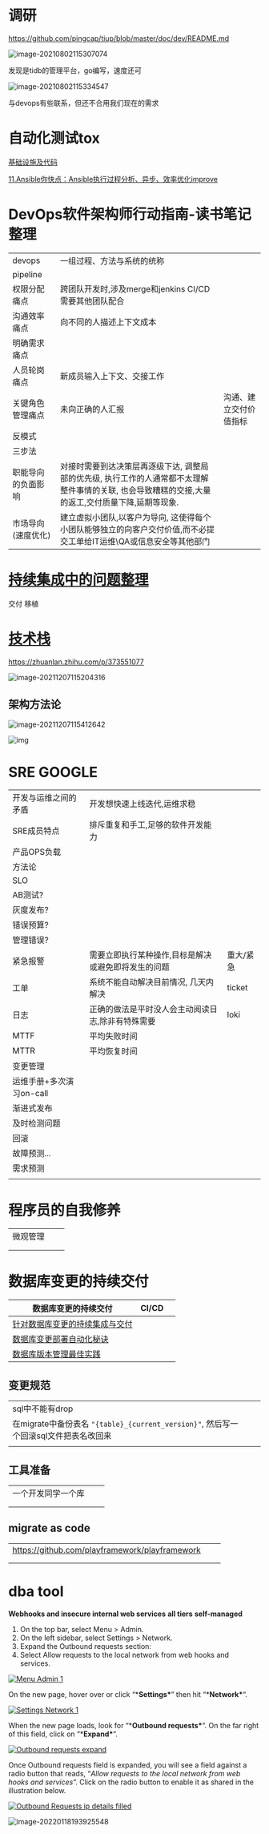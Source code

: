 # 调研

https://github.com/pingcap/tiup/blob/master/doc/dev/README.md



![image-20210802115307074](.img_devops/image-20210802115307074.png)

发现是tidb的管理平台，go编写，速度还可



![image-20210802115334547](.img_devops/image-20210802115334547.png)



与devops有些联系，但还不合用我们现在的需求



# 自动化测试tox



[基础设施及代码](https://martinfowler.com/bliki/InfrastructureAsCode.html)



[11.Ansible你快点：Ansible执行过程分析、异步、效率优化improve](.img_ansible/improve)



# DevOps软件架构师行动指南-读书笔记整理

|                    |                                                              |                        |
| ------------------ | ------------------------------------------------------------ | ---------------------- |
| devops             | 一组过程、方法与系统的统称                                   |                        |
| pipeline           |                                                              |                        |
| 权限分配痛点       | 跨团队开发时,涉及merge和jenkins CI/CD需要其他团队配合        |                        |
| 沟通效率痛点       | 向不同的人描述上下文成本                                     |                        |
| 明确需求痛点       |                                                              |                        |
| 人员轮岗痛点       | 新成员输入上下文、交接工作                                   |                        |
| 关键角色管理痛点   | 未向正确的人汇报                                             | 沟通、建立交付价值指标 |
| 反模式             |                                                              |                        |
| 三步法             |                                                              |                        |
| 职能导向的负面影响 | 对接时需要到达决策层再逐级下达, 调整局部的优先级, 执行工作的人通常都不太理解整件事情的关联, 也会导致糟糕的交接,大量的返工,交付质量下降,延期等现象. |                        |
| 市场导向(速度优化) | 建立虚拟小团队,以客户为导向, 这使得每个小团队能够独立的向客户交付价值,而不必提交工单给IT运维\QA或信息安全等其他部门 |                        |

# [持续集成中的问题整理](.img_devops/CI)



交付 移植



# [技术栈](https://mp.weixin.qq.com/s/FDV4tp9tAodShQjM_LLXpQ)



https://zhuanlan.zhihu.com/p/373551077

![image-20211207115204316](.img_devops/image-20211207115204316.png)



## 架构方法论

![image-20211207115412642](.img_devops/image-20211207115412642.png)



![img](.img_devops/png-Security-by-StuQ.png)







# SRE GOOGLE



|                          |                                                     |           |
| ------------------------ | --------------------------------------------------- | --------- |
| 开发与运维之间的矛盾     | 开发想快速上线迭代,运维求稳                         |           |
| SRE成员特点              | 排斥重复和手工,足够的软件开发能力                   |           |
| 产品OPS负载              |                                                     |           |
| 方法论                   |                                                     |           |
| SLO                      |                                                     |           |
| AB测试?                  |                                                     |           |
| 灰度发布?                |                                                     |           |
| 错误预算?                |                                                     |           |
| 管理错误?                |                                                     |           |
| 紧急报警                 | 需要立即执行某种操作,目标是解决或避免即将发生的问题 | 重大/紧急 |
| 工单                     | 系统不能自动解决目前情况, 几天内解决                | ticket    |
| 日志                     | 正确的做法是平时没人会主动阅读日志,除非有特殊需要   | loki      |
| MTTF                     | 平均失败时间                                        |           |
| MTTR                     | 平均恢复时间                                        |           |
| 变更管理                 |                                                     |           |
| 运维手册+多次演习on-call |                                                     |           |
| 渐进式发布               |                                                     |           |
| 及时检测问题             |                                                     |           |
| 回滚                     |                                                     |           |
| 故障预测...              |                                                     |           |
| 需求预测                 |                                                     |           |
|                          |                                                     |           |



# 程序员的自我修养

|          |      |      |
| -------- | ---- | ---- |
| 微观管理 |      |      |
|          |      |      |
|          |      |      |



# 数据库变更的持续交付

| 数据库变更的持续交付                                         | CI/CD |      |
| ------------------------------------------------------------ | ----- | ---- |
| [针对数据库变更的持续集成与交付](.detail_devops/针对数据库变更的持续集成与交付) |       |      |
| [数据库变更部署自动化秘诀](.detail_devops/数据库变更部署自动化秘诀.md) |       |      |
| [数据库版本管理最佳实践](.detail_devops/数据库版本管理最佳实践) |       |      |



## 变更规范



|                                                              |      |      |
| ------------------------------------------------------------ | ---- | ---- |
| sql中不能有drop                                              |      |      |
| 在migrate中备份表名 ``"{table}_{current_version}"``, 然后写一个回滚sql文件把表名改回来 |      |      |
|                                                              |      |      |





## 工具准备

|                    |      |      |
| ------------------ | ---- | ---- |
| 一个开发同学一个库 |      |      |
|                    |      |      |
|                    |      |      |







##  migrate as code

|                                                |      |      |
| ---------------------------------------------- | ---- | ---- |
| https://github.com/playframework/playframework |      |      |
|                                                |      |      |
|                                                |      |      |





# dba tool

**Webhooks and insecure internal web services** **all tiers** **self-managed**

1. On the top bar, select Menu > Admin.
2. On the left sidebar, select Settings > Network.
3. Expand the Outbound requests section:
4. Select Allow requests to the local network from web hooks and services.



[![Menu Admin 1](https://computingforgeeks.com/wp-content/uploads/2021/08/Menu-Admin-1-1024x415.png?ezimgfmt=rs:696x282/rscb23/ng:webp/ngcb23)](https://computingforgeeks.com/wp-content/uploads/2021/08/Menu-Admin-1-1024x415.png?ezimgfmt=rs:696x282/rscb23/ng:webp/ngcb23)

On the new page, hover over or click “***Settings\***” then hit “***Network\***“.

[![Settings Network 1](https://computingforgeeks.com/wp-content/uploads/2021/08/Settings-Network-1-1024x472.png?ezimgfmt=rs:696x321/rscb23/ng:webp/ngcb23)](data:image/svg+xml,)

When the new page loads, look for “***Outbound requests\***“. On the far right of this field, click on “***Expand\***“.

[![Outbound requests expand](https://computingforgeeks.com/wp-content/uploads/2021/08/Outbound-requests-expand-1024x359.png?ezimgfmt=rs:696x244/rscb23/ng:webp/ngcb23)](data:image/svg+xml,)

Once Outbound requests field is expanded, you will see a field against a radio button that reads, “*Allow requests to the local network from web hooks and services*“. Click on the radio button to enable it as shared in the illustration below.

[![Outbound Requests ip details filled](https://computingforgeeks.com/wp-content/uploads/2021/08/Outbound-Requests-ip-details-filled-1024x452.png?ezimgfmt=rs:696x307/rscb23/ng:webp/ngcb23)](data:image/svg+xml,)

![image-20220118193925548](.img_devops/image-20220118193925548.png)

